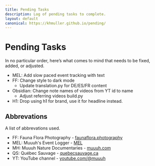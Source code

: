 ```yaml
---
title: Pending Tasks
description: Log of pending tasks to complete.
layout: default
canonical: https://khmuller.github.io/pending/
---
```

# Pending Tasks

In no particular order, here’s what comes to mind that needs to be fixed, added, or adjusted.

- MEL: Add slow paced event tracking with text
- FF: Change style to dark mode
    - Update translation.py for DE/ES/FR content
- Obsidian: Change note names of videos from YT id to name
    - Adjust referring videos build.py
- H1: Drop using h1 for brand, use it for headline instead.

## Abbrevations

A list of abbrevations used.

- FF: Fauna Flora Photography - [faunaflora.photography](https://faunaflora.photography "Fauna & Flora in Quebec")
- MEL: Muuuh's Event Logger - [MEL](https://muuuh.com/mel/ "Muuuh's Event Logger")
- MH: Muuuh Nature Documentaries - [muuuh.com](https://muuuh.com "Muuuh Nature Documentaries")
- QS: Québec Sauvage - [quebecsauvage.ca](https://quebecsauvage.ca "quebecsauvage.ca")
- YT: YouTube channel - [youtube.com/@muuuh](https://www.youtube.com/@muuuh "Muuuh Nature Documentaries on YouTube")